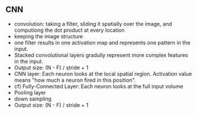## CNN
- convolution: taking a filter, sliding it spatially over the image, and computiong the dot product at every location
- keeping the image structure
- one filter results in one activation map and represents one pattern in the input.
- Stacked convolutional layers gradully represent more complex features in the input.
- Output size: (N - F) / stride + 1
- CNN layer: Each neuron looks at the local spatial region. Activation value means "how much a neuron fired in this position".
- cf) Fully-Connected Layer: Each neuron looks at the full input volume
-  Pooling layer
  - down sampling
  - Output size: (N - F) / stride + 1
